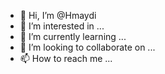 - 👋 Hi, I’m @Hmaydi
- 👀 I’m interested in ...
- 🌱 I’m currently learning ...
- 💞️ I’m looking to collaborate on ...
- 📫 How to reach me ...

<!---
Hmaydi/Hmaydi is a ✨ special ✨ repository because its `README.md` (this file) appears on your GitHub profile.
You can click the Preview link to take a look at your changes.
--->
